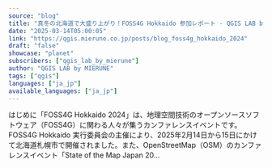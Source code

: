 ```yaml
---
source: "blog"
title: "真冬の北海道で大盛り上がり！FOSS4G Hokkaido 参加レポート - QGIS LAB by MIERUNE"
date: "2025-03-14T05:00:05"
link: "https://qgis.mierune.co.jp/posts/blog_foss4g_hokkaido_2024"
draft: "false"
showcase: "planet"
subscribers: ["qgis_lab_by_mierune"]
author: "QGIS LAB by MIERUNE"
tags: ["qgis"]
languages: ["ja_jp"]
available_languages: ["ja_jp"]
---
```


はじめに「FOSS4G Hokkaido 2024」は、地理空間技術のオープンソースソフトウェア（FOSS4G）に関わる人々が集うカンファレンスイベントです。FOSS4G Hokkaido 実行委員会の主催により、2025年2月14日から15日にかけて北海道札幌市で開催されました。また、OpenStreetMap（OSM）のカンファレンスイベント「State of the Map Japan 20...
